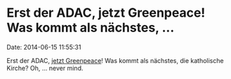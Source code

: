 Erst der ADAC, jetzt Greenpeace! Was kommt als nächstes, \...
=============================================================

Date: 2014-06-15 11:55:31

Erst der ADAC, [jetzt Greenpeace](http://sz.de/1.2000429)! Was kommt als
nächstes, die katholische Kirche? Oh, \... never mind.

